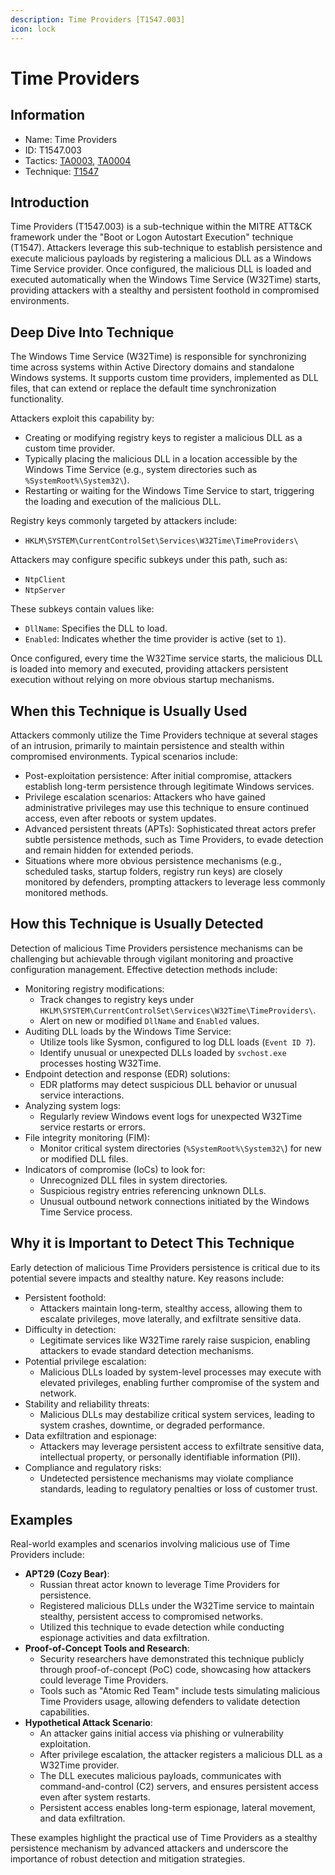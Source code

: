```yaml
---
description: Time Providers [T1547.003]
icon: lock
---
```


# Time Providers

## Information

- Name: Time Providers
- ID: T1547.003
- Tactics: [TA0003](../TA0003/TA0003.md), [TA0004](../TA0004/TA0004.md)
- Technique: [T1547](T1547.md)

## Introduction

Time Providers (T1547.003) is a sub-technique within the MITRE ATT\&CK framework under the "Boot or Logon Autostart Execution" technique (T1547). Attackers leverage this sub-technique to establish persistence and execute malicious payloads by registering a malicious DLL as a Windows Time Service provider. Once configured, the malicious DLL is loaded and executed automatically when the Windows Time Service (W32Time) starts, providing attackers with a stealthy and persistent foothold in compromised environments.

## Deep Dive Into Technique

The Windows Time Service (W32Time) is responsible for synchronizing time across systems within Active Directory domains and standalone Windows systems. It supports custom time providers, implemented as DLL files, that can extend or replace the default time synchronization functionality.

Attackers exploit this capability by:

- Creating or modifying registry keys to register a malicious DLL as a custom time provider.
- Typically placing the malicious DLL in a location accessible by the Windows Time Service (e.g., system directories such as `%SystemRoot%\System32\`).
- Restarting or waiting for the Windows Time Service to start, triggering the loading and execution of the malicious DLL.

Registry keys commonly targeted by attackers include:

- `HKLM\SYSTEM\CurrentControlSet\Services\W32Time\TimeProviders\`

Attackers may configure specific subkeys under this path, such as:

- `NtpClient`
- `NtpServer`

These subkeys contain values like:

- `DllName`: Specifies the DLL to load.
- `Enabled`: Indicates whether the time provider is active (set to `1`).

Once configured, every time the W32Time service starts, the malicious DLL is loaded into memory and executed, providing attackers persistent execution without relying on more obvious startup mechanisms.

## When this Technique is Usually Used

Attackers commonly utilize the Time Providers technique at several stages of an intrusion, primarily to maintain persistence and stealth within compromised environments. Typical scenarios include:

- Post-exploitation persistence: After initial compromise, attackers establish long-term persistence through legitimate Windows services.
- Privilege escalation scenarios: Attackers who have gained administrative privileges may use this technique to ensure continued access, even after reboots or system updates.
- Advanced persistent threats (APTs): Sophisticated threat actors prefer subtle persistence methods, such as Time Providers, to evade detection and remain hidden for extended periods.
- Situations where more obvious persistence mechanisms (e.g., scheduled tasks, startup folders, registry run keys) are closely monitored by defenders, prompting attackers to leverage less commonly monitored methods.

## How this Technique is Usually Detected

Detection of malicious Time Providers persistence mechanisms can be challenging but achievable through vigilant monitoring and proactive configuration management. Effective detection methods include:

- Monitoring registry modifications:
  - Track changes to registry keys under `HKLM\SYSTEM\CurrentControlSet\Services\W32Time\TimeProviders\`.
  - Alert on new or modified `DllName` and `Enabled` values.
- Auditing DLL loads by the Windows Time Service:
  - Utilize tools like Sysmon, configured to log DLL loads (`Event ID 7`).
  - Identify unusual or unexpected DLLs loaded by `svchost.exe` processes hosting W32Time.
- Endpoint detection and response (EDR) solutions:
  - EDR platforms may detect suspicious DLL behavior or unusual service interactions.
- Analyzing system logs:
  - Regularly review Windows event logs for unexpected W32Time service restarts or errors.
- File integrity monitoring (FIM):
  - Monitor critical system directories (`%SystemRoot%\System32\`) for new or modified DLL files.
- Indicators of compromise (IoCs) to look for:
  - Unrecognized DLL files in system directories.
  - Suspicious registry entries referencing unknown DLLs.
  - Unusual outbound network connections initiated by the Windows Time Service process.

## Why it is Important to Detect This Technique

Early detection of malicious Time Providers persistence is critical due to its potential severe impacts and stealthy nature. Key reasons include:

- Persistent foothold:
  - Attackers maintain long-term, stealthy access, allowing them to escalate privileges, move laterally, and exfiltrate sensitive data.
- Difficulty in detection:
  - Legitimate services like W32Time rarely raise suspicion, enabling attackers to evade standard detection mechanisms.
- Potential privilege escalation:
  - Malicious DLLs loaded by system-level processes may execute with elevated privileges, enabling further compromise of the system and network.
- Stability and reliability threats:
  - Malicious DLLs may destabilize critical system services, leading to system crashes, downtime, or degraded performance.
- Data exfiltration and espionage:
  - Attackers may leverage persistent access to exfiltrate sensitive data, intellectual property, or personally identifiable information (PII).
- Compliance and regulatory risks:
  - Undetected persistence mechanisms may violate compliance standards, leading to regulatory penalties or loss of customer trust.

## Examples

Real-world examples and scenarios involving malicious use of Time Providers include:

- **APT29 (Cozy Bear)**:
  - Russian threat actor known to leverage Time Providers for persistence.
  - Registered malicious DLLs under the W32Time service to maintain stealthy, persistent access to compromised networks.
  - Utilized this technique to evade detection while conducting espionage activities and data exfiltration.
- **Proof-of-Concept Tools and Research**:
  - Security researchers have demonstrated this technique publicly through proof-of-concept (PoC) code, showcasing how attackers could leverage Time Providers.
  - Tools such as "Atomic Red Team" include tests simulating malicious Time Providers usage, allowing defenders to validate detection capabilities.
- **Hypothetical Attack Scenario**:
  - An attacker gains initial access via phishing or vulnerability exploitation.
  - After privilege escalation, the attacker registers a malicious DLL as a W32Time provider.
  - The DLL executes malicious payloads, communicates with command-and-control (C2) servers, and ensures persistent access even after system restarts.
  - Persistent access enables long-term espionage, lateral movement, and data exfiltration.

These examples highlight the practical use of Time Providers as a stealthy persistence mechanism by advanced attackers and underscore the importance of robust detection and mitigation strategies.
